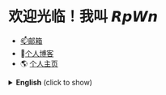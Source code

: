 # 欢迎光临！我叫 𝙍𝙥𝙒𝙣
- <a href="mailto:TTRRHCN@outlook.com">📫邮箱</a>
- 🌈[个人博客](https://ttrrh.github.io/)
- 🌎 [个人主页](https://rpwn.netlify.app/)


<!--
**TTRRH/TTRRH** is a ✨ _special_ ✨ repository because its `README.md` (this file) appears on your GitHub profile.

Here are some ideas to get you started:

- 🔭 I’m currently working on ...
- 🌱 I’m currently learning ...
- 👯 I’m looking to collaborate on ...
- 🤔 I’m looking for help with ...
- 💬 Ask me about ...
- 📫 How to reach me: ...
- 😄 Pronouns: ...
- ⚡ Fun fact: ...
-->
<details>
  <summary><b>English</b> (click to show)</summary>
  
# 👋 Welcome, You can call me 𝙍𝙥𝙒𝙣
- <a href="mailto:TTRRCN@outlook.com">📫Mail</a>
- 🌈[Blog](https://ttrrh.github.io/)
- 🌎 [Homepage](https://rpwn.netlify.app/)

</details>


